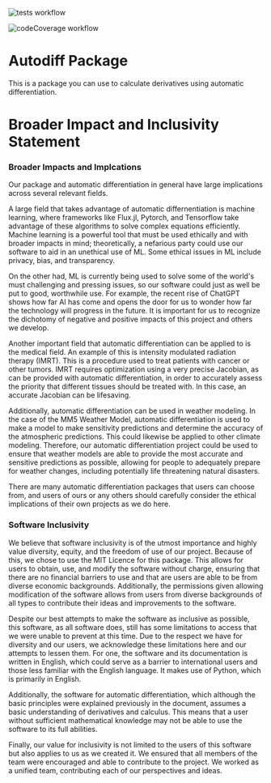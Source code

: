 ![tests workflow](https://code.harvard.edu/CS107/team38/actions/workflows/tests.yml/badge.svg)

![codeCoverage workflow](https://code.harvard.edu/CS107/team38/actions/workflows/codeCoverage.yml/badge.svg)


# Autodiff Package

This is a package you can use to calculate derivatives using automatic differentiation.

# Broader Impact and Inclusivity Statement

### Broader Impacts and Implcations

Our package and automatic differentiation in general have large implications across several relevant fields.

A large field that takes advantage of automatic differnentiation is machine learning, where frameworks like Flux.jl, Pytorch, and Tensorflow take advantage of these algorithms to solve complex equations efficiently. Machine learning is a powerful tool that must be used ethically and with broader impacts in mind; theoretically, a nefarious party could use our software to aid in an unethical use of ML. Some ethical issues in ML include privacy, bias, and transparency.

On the other had, ML is currently being used to solve some of the world's must challenging and pressing issues, so our software could just as well be put to good, worthwhile use. For example, the recent rise of ChatGPT shows how far AI has come and opens the door for us to wonder how far the technology will progress in the future. It is important for us to recognize the dichotomy of negative and positive impacts of this project and others we develop.

Another important field that automatic differentiation can be applied to is the medical field. An example of this is intensity modulated radiation therapy (IMRT). This is a procedure used to treat patients with cancer or other tumors. IMRT requires optimization using a very precise Jacobian, as can be provided with automatic differentiation, in order to accurately assess the priority that different tissues should be treated with. In this case, an accurate Jacobian can be lifesaving.

Additionally, automatic differentiation can be used in weather modeling. In the case of the MM5 Weather Model, automatic differentiation is used to make a model to make sensitivity predictions and determine the accuracy of the atmospheric predictions. This could likewise be applied to other climate modeling. Therefore, our automatic differentiation project could be used to ensure that weather models are able to provide the most accurate and sensitive predictions as possible, allowing for people to adequately prepare for weather changes, including potentially life threatening natural disasters.

There are many automatic differentiation packages that users can choose from, and users of ours or any others should carefully consider the ethical implications of their own projects as we do here.

### Software Inclusivity

We believe that software inclusivity is of the utmost importance and highly value diversity, equity, and the freedom of use of our project. Because of this, we chose to use the MIT Licence for this package. This allows for users to obtain, use, and modify the software without charge, ensuring that there are no financial barriers to use and that are users are able to be from diverse economic backgrounds. Additionally, the permissions given allowing modification of the software allows from users from diverse backgrounds of all types to contribute their ideas and improvements to the software.

Despite our best attempts to make the software as inclusive as possible, this software, as all software does, still has some limitations to access that we were unable to prevent at this time. Due to the respect we have for diversity and our users, we acknowledge these limitations here and our attempts to lessen them. For one, the software and its documentation is written in English, which could serve as a barrier to international users and those less familiar with the English language. It makes use of Python, which is primarily in English.

Additionally, the software for automatic differentiation, which although the basic principles were explained previously in the document, assumes a basic understanding of derivatives and calculus. This means that a user without sufficient mathematical knowledge may not be able to use the software to its full abilities.

Finally, our value for inclusivity is not limited to the users of this software but also applies to us as we created it. We ensured that all members of the team were encouraged and able to contribute to the project. We worked as a unified team, contributing each of our perspectives and ideas.